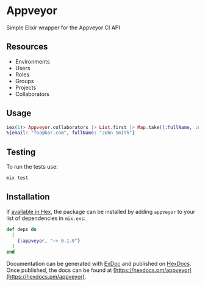# Appveyor

Simple Elixir wrapper for the Appveyor CI API

## Resources

* Environments
* Users
* Roles
* Groups
* Projects
* Collaborators

## Usage

```elixir
iex(1)> Appveyor.collaborators |> List.first |> Map.take([:fullName, :email])
%{email: "foo@bar.com", fullName: "John Smith"}
```

## Testing

To run the tests use:

```elixir
mix test
```

## Installation

If [available in Hex](https://hex.pm/docs/publish), the package can be installed
by adding `appveyor` to your list of dependencies in `mix.exs`:

```elixir
def deps do
  [
    {:appveyor, "~> 0.1.0"}
  ]
end
```

Documentation can be generated with [ExDoc](https://github.com/elixir-lang/ex_doc)
and published on [HexDocs](https://hexdocs.pm). Once published, the docs can
be found at [https://hexdocs.pm/appveyor](https://hexdocs.pm/appveyor).

